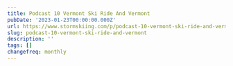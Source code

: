 ```yaml
---
title: Podcast 10 Vermont Ski Ride And Vermont
pubDate: '2023-01-23T00:00:00.000Z'
url: https://www.stormskiing.com/p/podcast-10-vermont-ski-ride-and-vermont
slug: podcast-10-vermont-ski-ride-and-vermont
description: ''
tags: []
changefreq: monthly
---
```


<!-- Add post content below -->
